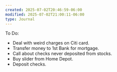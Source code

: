 ```yaml
---
created: 2025-07-02T20:46:59-06:00
modified: 2025-07-02T21:00:11-06:00
type: Journal
---
```


To Do:

- Deal with weird charges on Citi card.
- Transfer money to 1st Bank for mortgage.
- Call about checks never deposited from
  stocks.
- Buy slider from Home Depot.
- Deposit checks.
